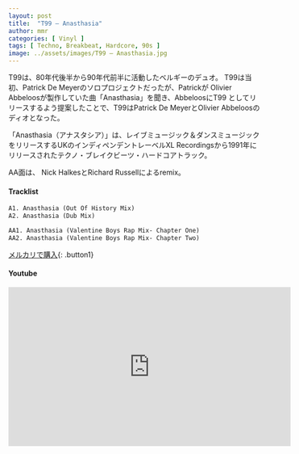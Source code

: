 ```yaml
---
layout: post
title:  "T99 – Anasthasia"
author: mmr
categories: [ Vinyl ]
tags: [ Techno, Breakbeat, Hardcore, 90s ]
image: ../assets/images/T99 – Anasthasia.jpg
---
```


T99は、80年代後半から90年代前半に活動したベルギーのデュオ。
T99は当初、Patrick De Meyerのソロプロジェクトだったが、Patrickが Olivier Abbeloosが製作していた曲「Anasthasia」を聞き、AbbeloosにT99 としてリリースするよう提案したことで、T99はPatrick De MeyerとOlivier Abbeloosのディオとなった。

「Anasthasia（アナスタシア）」は、レイブミュージック＆ダンスミュージックをリリースするUKのインディペンデントレーベルXL Recordingsから1991年にリリースされたテクノ・ブレイクビーツ・ハードコアトラック。

AA面は、 Nick HalkesとRichard Russellによるremix。

#### Tracklist
```md
A1. Anasthasia (Out Of History Mix)
A2. Anasthasia (Dub Mix)

AA1. Anasthasia (Valentine Boys Rap Mix- Chapter One)
AA2. Anasthasia (Valentine Boys Rap Mix- Chapter Two)
```

[メルカリで購入](https://jp.mercari.com/item/m38328257498?afid=6142608987){: .button1}

#### Youtube 
<iframe width="560" height="315" src="https://www.youtube.com/embed/D6G2HTWfpUo?si=PZm-XStxipvFLgyd" title="YouTube video player" frameborder="0" allow="accelerometer; autoplay; clipboard-write; encrypted-media; gyroscope; picture-in-picture; web-share" referrerpolicy="strict-origin-when-cross-origin" allowfullscreen></iframe>
